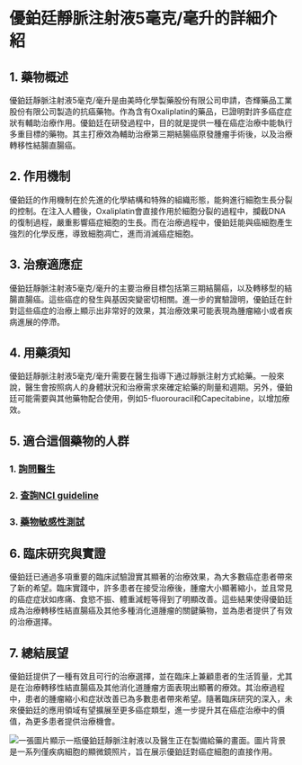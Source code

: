 # 優鉑廷靜脈注射液5毫克/毫升的詳細介紹

## 1. 藥物概述

優鉑廷靜脈注射液5毫克/毫升是由美時化學製藥股份有限公司申請，杏輝藥品工業股份有限公司製造的抗癌藥物。作為含有Oxaliplatin的藥品，已證明對許多癌症症狀有輔助治療作用。優鉑廷在研發過程中，目的就是提供一種在癌症治療中能執行多重目標的藥物。其主打療效為輔助治療第三期結腸癌原發腫瘤手術後，以及治療轉移性結腸直腸癌。

## 2. 作用機制

優鉑廷的作用機制在於先進的化學結構和特殊的組織形態，能夠進行細胞生長分裂的控制。在注入人體後，Oxaliplatin會直接作用於細胞分裂的過程中，攔截DNA的復制過程，嚴重影響癌症細胞的生長。而在治療過程中，優鉑廷能與癌細胞產生強烈的化學反應，導致細胞凋亡，進而消滅癌症細胞。

## 3. 治療適應症

優鉑廷靜脈注射液5毫克/毫升的主要治療目標包括第三期結腸癌，以及轉移型的結腸直腸癌。這些癌症的發生與基因突變密切相關。進一步的實驗證明，優鉑廷在針對這些癌症的治療上顯示出非常好的效果，其治療效果可能表現為腫瘤縮小或者疾病進展的停滯。

## 4. 用藥須知

優鉑廷靜脈注射液5毫克/毫升需要在醫生指導下通过靜脈注射方式給藥。一般來說，醫生會按照病人的身體狀況和治療需求來確定給藥的劑量和週期。另外，優鉑廷可能需要與其他藥物配合使用，例如5-fluorouracil和Capecitabine，以增加療效。

## 5. 適合這個藥物的人群

### 1. [詢問醫生](./text/1-1.html)
### 2. [查詢NCI guideline](./text/1-2.html)
### 3. [藥物敏感性測試](./text/1-3.html)

## 6. 臨床研究與實證

優鉑廷已通過多項重要的臨床試驗證實其顯著的治療效果，為大多數癌症患者帶來了新的希望。臨床實踐中，許多患者在接受治療後，腫瘤大小顯著縮小，並且常見的癌症症狀如疼痛、食慾不振、體重減輕等得到了明顯改善。這些結果使得優鉑廷成為治療轉移性結直腸癌及其他多種消化道腫瘤的關鍵藥物，並為患者提供了有效的治療選擇。

## 7. 總結展望

優鉑廷提供了一種有效且可行的治療選擇，並在臨床上兼顧患者的生活質量，尤其是在治療轉移性結直腸癌及其他消化道腫瘤方面表現出顯著的療效。其治療過程中，患者的腫瘤縮小和症狀改善已為多數患者帶來希望。隨著臨床研究的深入，未來優鉑廷的應用領域有望擴展至更多癌症類型，進一步提升其在癌症治療中的價值，為更多患者提供治療機會。

![一張圖片顯示一瓶優鉑廷靜脈注射液以及醫生正在製備給藥的畫面。圖片背景是一系列僅疾病細胞的顯微鏡照片，旨在展示優鉑廷對癌症細胞的直接作用。](https://i.imgur.com/f35MVes.jpeg)